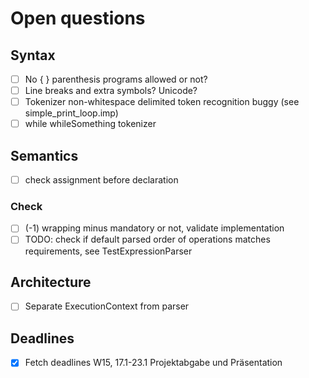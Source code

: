 # Open questions

## Syntax
- [ ] No { } parenthesis programs allowed or not?
- [ ] Line breaks and extra symbols? Unicode?
- [ ] Tokenizer non-whitespace delimited token recognition buggy (see simple_print_loop.imp)
- [ ] while whileSomething tokenizer

## Semantics
- [ ] check assignment before declaration

### Check
- [ ] (-1) wrapping minus mandatory or not, validate implementation
- [ ] TODO: check if default parsed order of operations matches requirements, see TestExpressionParser

## Architecture
- [ ] Separate ExecutionContext from parser

## Deadlines
- [x] Fetch deadlines
    W15, 17.1-23.1 Projektabgabe und Präsentation

